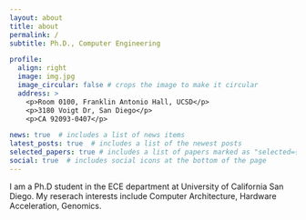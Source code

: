 ```yaml
---
layout: about
title: about
permalink: /
subtitle: Ph.D., Computer Engineering

profile:
  align: right
  image: img.jpg
  image_circular: false # crops the image to make it circular
  address: >
    <p>Room 0100, Franklin Antonio Hall, UCSD</p>
    <p>3180 Voigt Dr, San Diego</p>
    <p>CA 92093-0407</p>

news: true  # includes a list of news items
latest_posts: true  # includes a list of the newest posts
selected_papers: true # includes a list of papers marked as "selected={true}"
social: true  # includes social icons at the bottom of the page
---
```


I am a Ph.D student in the ECE department at University of California San Diego. My reserach interests include Computer Architecture, Hardware Acceleration, Genomics.
<!-- Write your biography here. Tell the world about yourself. Link to your favorite [subreddit](http://reddit.com). You can put a picture in, too. The code is already in, just name your picture `prof_pic.jpg` and put it in the `img/` folder.

Put your address / P.O. box / other info right below your picture. You can also disable any of these elements by editing `profile` property of the YAML header of your `_pages/about.md`. Edit `_bibliography/papers.bib` and Jekyll will render your [publications page](/al-folio/publications/) automatically.

Link to your social media connections, too. This theme is set up to use [Font Awesome icons](http://fortawesome.github.io/Font-Awesome/) and [Academicons](https://jpswalsh.github.io/academicons/), like the ones below. Add your Facebook, Twitter, LinkedIn, Google Scholar, or just disable all of them. -->
